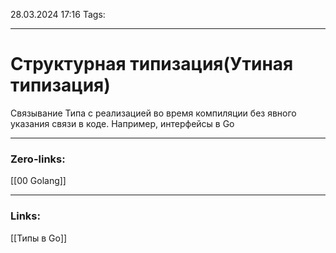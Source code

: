 28.03.2024 17:16
Tags:

---
# Структурная типизация(Утиная типизация)
Связывание Типа с реализацией во время компиляции без явного указания связи в коде. Например, интерфейсы в Go

---
### Zero-links:
[[00 Golang]]

---
### Links:
[[Типы в Go]]
